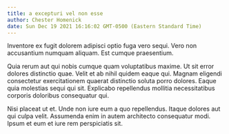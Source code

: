 ```yaml
---
title: a excepturi vel non esse
author: Chester Homenick
date: Sun Dec 19 2021 16:16:02 GMT-0500 (Eastern Standard Time)
---
```

Inventore ex fugit dolorem adipisci optio fuga vero sequi. Vero non accusantium numquam aliquam. Est cumque praesentium.

 Quia rerum aut qui nobis cumque quam voluptatibus maxime. Ut sit error dolores distinctio quae. Velit et ab nihil quidem eaque qui. Magnam eligendi consectetur exercitationem quaerat distinctio soluta porro dolores. Eaque quia molestias sequi qui sit. Explicabo repellendus mollitia necessitatibus corporis doloribus consequatur qui.

 Nisi placeat ut et. Unde non iure eum a quo repellendus. Itaque dolores aut qui culpa velit. Assumenda enim in autem architecto consequatur modi. Ipsum et eum et iure rem perspiciatis sit.